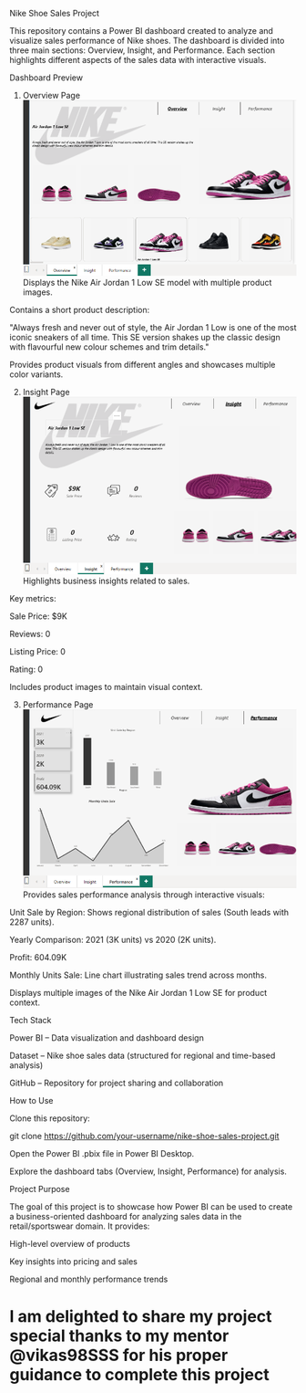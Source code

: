 Nike Shoe Sales Project

This repository contains a Power BI dashboard created to analyze and visualize sales performance of Nike shoes.
The dashboard is divided into three main sections: Overview, Insight, and Performance. Each section highlights different aspects of the sales data with interactive visuals.

Dashboard Preview
1. Overview Page
![Overview Page](https://github.com/shahidk1999/Nike-Shoe-Sales-Project/blob/main/Screenshot%202025-09-13%20155426.png)
Displays the Nike Air Jordan 1 Low SE model with multiple product images.

Contains a short product description:

"Always fresh and never out of style, the Air Jordan 1 Low is one of the most iconic sneakers of all time. This SE version shakes up the classic design with flavourful new colour schemes and trim details."

Provides product visuals from different angles and showcases multiple color variants.

2. Insight Page
![Insight Page](https://github.com/shahidk1999/Nike-Shoe-Sales-Project/blob/main/Screenshot%202025-09-13%20155540.png)
Highlights business insights related to sales.

Key metrics:

Sale Price: $9K

Reviews: 0

Listing Price: 0

Rating: 0

Includes product images to maintain visual context.

3. Performance Page
![Performance Page](https://github.com/shahidk1999/Nike-Shoe-Sales-Project/blob/main/Screenshot%202025-09-13%20155622.png)
Provides sales performance analysis through interactive visuals:

Unit Sale by Region: Shows regional distribution of sales (South leads with 2287 units).

Yearly Comparison: 2021 (3K units) vs 2020 (2K units).

Profit: 604.09K

Monthly Units Sale: Line chart illustrating sales trend across months.

Displays multiple images of the Nike Air Jordan 1 Low SE for product context.

Tech Stack

Power BI – Data visualization and dashboard design

Dataset – Nike shoe sales data (structured for regional and time-based analysis)

GitHub – Repository for project sharing and collaboration

How to Use

Clone this repository:

git clone https://github.com/your-username/nike-shoe-sales-project.git


Open the Power BI .pbix file in Power BI Desktop.

Explore the dashboard tabs (Overview, Insight, Performance) for analysis.

Project Purpose

The goal of this project is to showcase how Power BI can be used to create a business-oriented dashboard for analyzing sales data in the retail/sportswear domain. It provides:

High-level overview of products

Key insights into pricing and sales

Regional and monthly performance trends
# I am delighted to share my project special thanks to my mentor @vikas98SSS for his proper guidance to complete this project 
